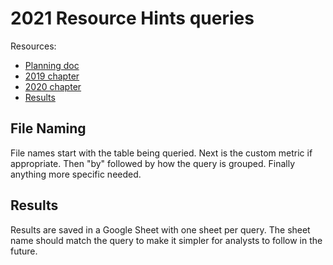 # 2021 Resource Hints queries

<!--
  This directory contains all of the 2021 Resource Hints chapter queries.

  Each query should have a corresponding `metric_name.sql` file.
  Note that readers are linked to this directory, so try to make the SQL file names descriptive for easy browsing.

  Analysts: if helpful, you can use this README to give additional info about the queries.
-->

Resources:

- [Planning doc](https://docs.google.com/document/d/1zIKdkS65X9u3rGZOn1kG0rk9YveFb0zhdORBFOoIgQQ/edit?usp=sharing)
- [2019 chapter](https://almanac.httparchive.org/en/2019/resource-hints)
- [2020 chapter](https://almanac.httparchive.org/en/2020/resource-hints)
- [Results](https://docs.google.com/spreadsheets/d/1Mw6TjkIClRtlZPHbij5corOZbaSUp-vgTVq3Ig18IwQ/edit?usp=sharing)

## File Naming

File names start with the table being queried. Next is the custom metric if appropriate. Then "by" followed by how the query is grouped. Finally anything more specific needed.

## Results

Results are saved in a Google Sheet with one sheet per query. The sheet name should match the query to make it simpler for analysts to follow in the future.